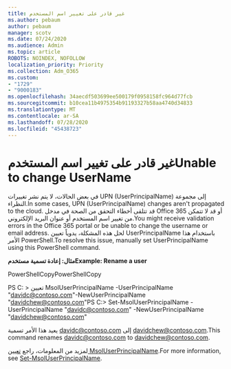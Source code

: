 ```yaml
---
title: غير قادر على تغيير اسم المستخدم
ms.author: pebaum
author: pebaum
manager: scotv
ms.date: 07/24/2020
ms.audience: Admin
ms.topic: article
ROBOTS: NOINDEX, NOFOLLOW
localization_priority: Priority
ms.collection: Adm_O365
ms.custom:
- "1729"
- "9000183"
ms.openlocfilehash: 34aecdf503699ee500179f0958158fc964d77fcb
ms.sourcegitcommit: b10cea11b4975354b91193327b58aa4740d34833
ms.translationtype: MT
ms.contentlocale: ar-SA
ms.lasthandoff: 07/28/2020
ms.locfileid: "45438723"
---
```

# <a name="unable-to-change-username"></a><span data-ttu-id="5d538-102">غير قادر على تغيير اسم المستخدم</span><span class="sxs-lookup"><span data-stu-id="5d538-102">Unable to change UserName</span></span>

<span data-ttu-id="5d538-103">في بعض الحالات، لا يتم نشر تغييرات UPN (UserPrincipalName) إلى مجموعة النظراء.</span><span class="sxs-lookup"><span data-stu-id="5d538-103">In some cases, UPN (UserPrincipalName) changes aren't propagated to the cloud.</span></span> <span data-ttu-id="5d538-104">قد تتلقى أخطاء التحقق من الصحة في مدخل Office 365 أو قد لا تتمكن من تغيير اسم المستخدم أو عنوان البريد الإلكتروني.</span><span class="sxs-lookup"><span data-stu-id="5d538-104">You might receive validation errors in the Office 365 portal or be unable to change the username or email address.</span></span> <span data-ttu-id="5d538-105">لحل هذه المشكلة، يدوياً تعيين UserPrincipalName باستخدام هذا الأمر PowerShell.</span><span class="sxs-lookup"><span data-stu-id="5d538-105">To resolve this issue, manually set UserPrincipalName using this PowerShell command.</span></span>

<span data-ttu-id="5d538-106">**مثال: إعادة تسمية مستخدم**</span><span class="sxs-lookup"><span data-stu-id="5d538-106">**Example: Rename a user**</span></span>

<span data-ttu-id="5d538-107">PowerShellCopy</span><span class="sxs-lookup"><span data-stu-id="5d538-107">PowerShellCopy</span></span>

<span data-ttu-id="5d538-108">PS C: \> تعيين MsolUserPrincipalName -UserPrincipalName "davidc@contoso.com"-NewUserPrincipalName "davidchew@contoso.com"</span><span class="sxs-lookup"><span data-stu-id="5d538-108">PS C:\> Set-MsolUserPrincipalName -UserPrincipalName "davidc@contoso.com" -NewUserPrincipalName "davidchew@contoso.com"</span></span>

<span data-ttu-id="5d538-109">يعيد هذا الأمر تسمية davidc@contoso.com إلى davidchew@contoso.com.</span><span class="sxs-lookup"><span data-stu-id="5d538-109">This command renames davidc@contoso.com to davidchew@contoso.com.</span></span>

<span data-ttu-id="5d538-110">لمزيد من المعلومات، راجع [تعيين MsolUserPrincipalName](https://docs.microsoft.com/powershell/module/msonline/set-msoluserprincipalname?view=azureadps-1.0).</span><span class="sxs-lookup"><span data-stu-id="5d538-110">For more information, see [Set-MsolUserPrincipalName](https://docs.microsoft.com/powershell/module/msonline/set-msoluserprincipalname?view=azureadps-1.0).</span></span>